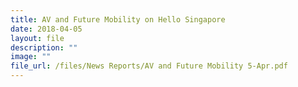 ```yaml
---
title: AV and Future Mobility on Hello Singapore
date: 2018-04-05
layout: file
description: ""
image: ""
file_url: /files/News Reports/AV and Future Mobility 5-Apr.pdf
---
```

